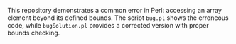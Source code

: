 This repository demonstrates a common error in Perl: accessing an array element beyond its defined bounds.  The script `bug.pl` shows the erroneous code, while `bugSolution.pl` provides a corrected version with proper bounds checking.